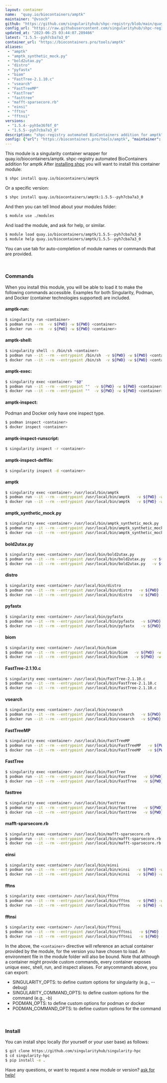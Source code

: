 ```yaml
---
layout: container
name:  "quay.io/biocontainers/amptk"
maintainer: "@vsoch"
github: "https://github.com/singularityhub/shpc-registry/blob/main/quay.io/biocontainers/amptk/container.yaml"
config_url: "https://raw.githubusercontent.com/singularityhub/shpc-registry/main/quay.io/biocontainers/amptk/container.yaml"
updated_at: "2023-06-25 03:44:07.289466"
latest: "1.5.5--pyh7cba7a3_0"
container_url: "https://biocontainers.pro/tools/amptk"
aliases:
 - "amptk"
 - "amptk_synthetic_mock.py"
 - "bold2utax.py"
 - "distro"
 - "pyfastx"
 - "biom"
 - "FastTree-2.1.10.c"
 - "vsearch"
 - "FastTreeMP"
 - "FastTree"
 - "fasttree"
 - "mafft-sparsecore.rb"
 - "einsi"
 - "fftns"
 - "fftnsi"
versions:
 - "1.5.4--pyh5e36f6f_0"
 - "1.5.5--pyh7cba7a3_0"
description: "shpc-registry automated BioContainers addition for amptk"
config: {"url": "https://biocontainers.pro/tools/amptk", "maintainer": "@vsoch", "description": "shpc-registry automated BioContainers addition for amptk", "latest": {"1.5.5--pyh7cba7a3_0": "sha256:23227b0d0a192dde07f6f4f7e8f3ae81a86852ab7a55fed0c3fc6624c2af926b"}, "tags": {"1.5.4--pyh5e36f6f_0": "sha256:483ed2ba22bf02b2c776dba9084e5242d43733bc7a8fe34a75ca54c62a9fd84b", "1.5.5--pyh7cba7a3_0": "sha256:23227b0d0a192dde07f6f4f7e8f3ae81a86852ab7a55fed0c3fc6624c2af926b"}, "docker": "quay.io/biocontainers/amptk", "aliases": {"amptk": "/usr/local/bin/amptk", "amptk_synthetic_mock.py": "/usr/local/bin/amptk_synthetic_mock.py", "bold2utax.py": "/usr/local/bin/bold2utax.py", "distro": "/usr/local/bin/distro", "pyfastx": "/usr/local/bin/pyfastx", "biom": "/usr/local/bin/biom", "FastTree-2.1.10.c": "/usr/local/bin/FastTree-2.1.10.c", "vsearch": "/usr/local/bin/vsearch", "FastTreeMP": "/usr/local/bin/FastTreeMP", "FastTree": "/usr/local/bin/FastTree", "fasttree": "/usr/local/bin/fasttree", "mafft-sparsecore.rb": "/usr/local/bin/mafft-sparsecore.rb", "einsi": "/usr/local/bin/einsi", "fftns": "/usr/local/bin/fftns", "fftnsi": "/usr/local/bin/fftnsi"}}
---
```


This module is a singularity container wrapper for quay.io/biocontainers/amptk.
shpc-registry automated BioContainers addition for amptk
After [installing shpc](#install) you will want to install this container module:


```bash
$ shpc install quay.io/biocontainers/amptk
```

Or a specific version:

```bash
$ shpc install quay.io/biocontainers/amptk:1.5.5--pyh7cba7a3_0
```

And then you can tell lmod about your modules folder:

```bash
$ module use ./modules
```

And load the module, and ask for help, or similar.

```bash
$ module load quay.io/biocontainers/amptk/1.5.5--pyh7cba7a3_0
$ module help quay.io/biocontainers/amptk/1.5.5--pyh7cba7a3_0
```

You can use tab for auto-completion of module names or commands that are provided.

<br>

### Commands

When you install this module, you will be able to load it to make the following commands accessible.
Examples for both Singularity, Podman, and Docker (container technologies supported) are included.

#### amptk-run:

```bash
$ singularity run <container>
$ podman run --rm  -v ${PWD} -w ${PWD} <container>
$ docker run --rm  -v ${PWD} -w ${PWD} <container>
```

#### amptk-shell:

```bash
$ singularity shell -s /bin/sh <container>
$ podman run --it --rm --entrypoint /bin/sh  -v ${PWD} -w ${PWD} <container>
$ docker run --it --rm --entrypoint /bin/sh  -v ${PWD} -w ${PWD} <container>
```

#### amptk-exec:

```bash
$ singularity exec <container> "$@"
$ podman run --it --rm --entrypoint ""  -v ${PWD} -w ${PWD} <container> "$@"
$ docker run --it --rm --entrypoint ""  -v ${PWD} -w ${PWD} <container> "$@"
```

#### amptk-inspect:

Podman and Docker only have one inspect type.

```bash
$ podman inspect <container>
$ docker inspect <container>
```

#### amptk-inspect-runscript:

```bash
$ singularity inspect -r <container>
```

#### amptk-inspect-deffile:

```bash
$ singularity inspect -d <container>
```


#### amptk

```bash
$ singularity exec <container> /usr/local/bin/amptk
$ podman run --it --rm --entrypoint /usr/local/bin/amptk   -v ${PWD} -w ${PWD} <container> -c " $@"
$ docker run --it --rm --entrypoint /usr/local/bin/amptk   -v ${PWD} -w ${PWD} <container> -c " $@"
```


#### amptk_synthetic_mock.py

```bash
$ singularity exec <container> /usr/local/bin/amptk_synthetic_mock.py
$ podman run --it --rm --entrypoint /usr/local/bin/amptk_synthetic_mock.py   -v ${PWD} -w ${PWD} <container> -c " $@"
$ docker run --it --rm --entrypoint /usr/local/bin/amptk_synthetic_mock.py   -v ${PWD} -w ${PWD} <container> -c " $@"
```


#### bold2utax.py

```bash
$ singularity exec <container> /usr/local/bin/bold2utax.py
$ podman run --it --rm --entrypoint /usr/local/bin/bold2utax.py   -v ${PWD} -w ${PWD} <container> -c " $@"
$ docker run --it --rm --entrypoint /usr/local/bin/bold2utax.py   -v ${PWD} -w ${PWD} <container> -c " $@"
```


#### distro

```bash
$ singularity exec <container> /usr/local/bin/distro
$ podman run --it --rm --entrypoint /usr/local/bin/distro   -v ${PWD} -w ${PWD} <container> -c " $@"
$ docker run --it --rm --entrypoint /usr/local/bin/distro   -v ${PWD} -w ${PWD} <container> -c " $@"
```


#### pyfastx

```bash
$ singularity exec <container> /usr/local/bin/pyfastx
$ podman run --it --rm --entrypoint /usr/local/bin/pyfastx   -v ${PWD} -w ${PWD} <container> -c " $@"
$ docker run --it --rm --entrypoint /usr/local/bin/pyfastx   -v ${PWD} -w ${PWD} <container> -c " $@"
```


#### biom

```bash
$ singularity exec <container> /usr/local/bin/biom
$ podman run --it --rm --entrypoint /usr/local/bin/biom   -v ${PWD} -w ${PWD} <container> -c " $@"
$ docker run --it --rm --entrypoint /usr/local/bin/biom   -v ${PWD} -w ${PWD} <container> -c " $@"
```


#### FastTree-2.1.10.c

```bash
$ singularity exec <container> /usr/local/bin/FastTree-2.1.10.c
$ podman run --it --rm --entrypoint /usr/local/bin/FastTree-2.1.10.c   -v ${PWD} -w ${PWD} <container> -c " $@"
$ docker run --it --rm --entrypoint /usr/local/bin/FastTree-2.1.10.c   -v ${PWD} -w ${PWD} <container> -c " $@"
```


#### vsearch

```bash
$ singularity exec <container> /usr/local/bin/vsearch
$ podman run --it --rm --entrypoint /usr/local/bin/vsearch   -v ${PWD} -w ${PWD} <container> -c " $@"
$ docker run --it --rm --entrypoint /usr/local/bin/vsearch   -v ${PWD} -w ${PWD} <container> -c " $@"
```


#### FastTreeMP

```bash
$ singularity exec <container> /usr/local/bin/FastTreeMP
$ podman run --it --rm --entrypoint /usr/local/bin/FastTreeMP   -v ${PWD} -w ${PWD} <container> -c " $@"
$ docker run --it --rm --entrypoint /usr/local/bin/FastTreeMP   -v ${PWD} -w ${PWD} <container> -c " $@"
```


#### FastTree

```bash
$ singularity exec <container> /usr/local/bin/FastTree
$ podman run --it --rm --entrypoint /usr/local/bin/FastTree   -v ${PWD} -w ${PWD} <container> -c " $@"
$ docker run --it --rm --entrypoint /usr/local/bin/FastTree   -v ${PWD} -w ${PWD} <container> -c " $@"
```


#### fasttree

```bash
$ singularity exec <container> /usr/local/bin/fasttree
$ podman run --it --rm --entrypoint /usr/local/bin/fasttree   -v ${PWD} -w ${PWD} <container> -c " $@"
$ docker run --it --rm --entrypoint /usr/local/bin/fasttree   -v ${PWD} -w ${PWD} <container> -c " $@"
```


#### mafft-sparsecore.rb

```bash
$ singularity exec <container> /usr/local/bin/mafft-sparsecore.rb
$ podman run --it --rm --entrypoint /usr/local/bin/mafft-sparsecore.rb   -v ${PWD} -w ${PWD} <container> -c " $@"
$ docker run --it --rm --entrypoint /usr/local/bin/mafft-sparsecore.rb   -v ${PWD} -w ${PWD} <container> -c " $@"
```


#### einsi

```bash
$ singularity exec <container> /usr/local/bin/einsi
$ podman run --it --rm --entrypoint /usr/local/bin/einsi   -v ${PWD} -w ${PWD} <container> -c " $@"
$ docker run --it --rm --entrypoint /usr/local/bin/einsi   -v ${PWD} -w ${PWD} <container> -c " $@"
```


#### fftns

```bash
$ singularity exec <container> /usr/local/bin/fftns
$ podman run --it --rm --entrypoint /usr/local/bin/fftns   -v ${PWD} -w ${PWD} <container> -c " $@"
$ docker run --it --rm --entrypoint /usr/local/bin/fftns   -v ${PWD} -w ${PWD} <container> -c " $@"
```


#### fftnsi

```bash
$ singularity exec <container> /usr/local/bin/fftnsi
$ podman run --it --rm --entrypoint /usr/local/bin/fftnsi   -v ${PWD} -w ${PWD} <container> -c " $@"
$ docker run --it --rm --entrypoint /usr/local/bin/fftnsi   -v ${PWD} -w ${PWD} <container> -c " $@"
```



In the above, the `<container>` directive will reference an actual container provided
by the module, for the version you have chosen to load. An environment file in the
module folder will also be bound. Note that although a container
might provide custom commands, every container exposes unique exec, shell, run, and
inspect aliases. For anycommands above, you can export:

 - SINGULARITY_OPTS: to define custom options for singularity (e.g., --debug)
 - SINGULARITY_COMMAND_OPTS: to define custom options for the command (e.g., -b)
 - PODMAN_OPTS: to define custom options for podman or docker
 - PODMAN_COMMAND_OPTS: to define custom options for the command

<br>

### Install

You can install shpc locally (for yourself or your user base) as follows:

```bash
$ git clone https://github.com/singularityhub/singularity-hpc
$ cd singularity-hpc
$ pip install -e .
```

Have any questions, or want to request a new module or version? [ask for help!](https://github.com/singularityhub/singularity-hpc/issues)